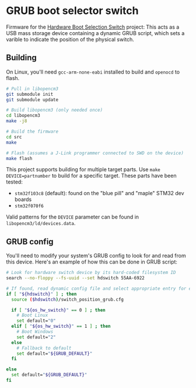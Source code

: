 # GRUB boot selector switch

Firmware for the [Hardware Boot Selection Switch](https://hackaday.io/project/179539-hardware-boot-selection-switch) project: This acts as a USB mass storage device containing a dynamic GRUB script, which sets a varible to indicate the position of the physical switch.


## Building

On Linux, you'll need `gcc-arm-none-eabi` installed to build and `openocd` to flash.

```sh
# Pull in libopencm3
git submodule init
git submodule update

# Build libopencm3 (only needed once)
cd libopencm3
make -j8

# Build the firmware
cd src
make

# Flash (assumes a J-Link programmer connected to SWD on the device)
make flash
```

This project supports building for multiple target parts. Use `make DEVICE=partnumber` to build for a specific target. These parts have been tested:

- `stm32f103c8` (default): found on the "blue pill" and "maple" STM32 dev boards
- `stm32f070f6`

Valid patterns for the `DEVICE` parameter can be found in `libopencm3/ld/devices.data`.


## GRUB config

You'll need to modify your system's GRUB config to look for and read from this device. Here's an example of how this can be done in GRUB script:

```sh
# Look for hardware switch device by its hard-coded filesystem ID
search --no-floppy --fs-uuid --set hdswitch 55AA-6922

# If found, read dynamic config file and select appropriate entry for each position
if [ "${hdswitch}" ] ; then
  source ($hdswitch)/switch_position_grub.cfg

  if [ "${os_hw_switch}" == 0 ] ; then
    # Boot Linux
    set default="0"
  elif [ "${os_hw_switch}" == 1 ] ; then
    # Boot Windows
    set default="2"
  else
    # Fallback to default
    set default="${GRUB_DEFAULT}"
  fi

else
  set default="${GRUB_DEFAULT}"
fi
```